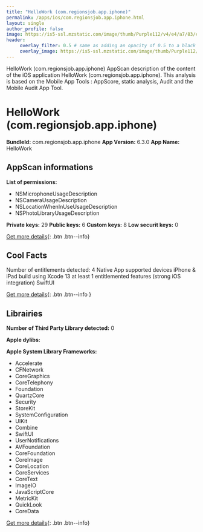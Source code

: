 ```yaml
---
title: "HelloWork (com.regionsjob.app.iphone)"
permalink: /apps/ios/com.regionsjob.app.iphone.html
layout: single
author_profile: false
image: https://is5-ssl.mzstatic.com/image/thumb/Purple112/v4/e4/a7/83/e4a783e1-d393-fa1a-33dd-055d6146960f/AppIcon-0-1x_U007emarketing-0-7-0-85-220.png/512x512bb.jpg
header: 
     overlay_filter: 0.5 # same as adding an opacity of 0.5 to a black background
     overlay_image: https://is5-ssl.mzstatic.com/image/thumb/Purple112/v4/e4/a7/83/e4a783e1-d393-fa1a-33dd-055d6146960f/AppIcon-0-1x_U007emarketing-0-7-0-85-220.png/512x512bb.jpg
---
```

HelloWork (com.regionsjob.app.iphone) AppScan description of the content of the iOS application HelloWork (com.regionsjob.app.iphone). This analysis is based on the Mobile App Tools : AppScore, static analysis, Audit and the Mobile Audit App Tool.

# HelloWork (com.regionsjob.app.iphone)

**BundleId:** com.regionsjob.app.iphone
**App Version:** 6.3.0
**App Name:** HelloWork


## AppScan informations 

**List of permissions:** 
- NSMicrophoneUsageDescription
- NSCameraUsageDescription
- NSLocationWhenInUseUsageDescription
- NSPhotoLibraryUsageDescription
  
  
**Private keys:** 29
**Public keys:** 6
**Custom keys:** 8
**Low securit keys:** 0
  
[Get more details](/pricing.html){: .btn .btn--info}

## Cool Facts

Number of entitlements detected: 4
Native App
supported devices iPhone & iPad
build using Xcode 13
at least 1 entitlemented features (strong iOS integration)
SwiftUI
  
[Get more details](/pricing.html){: .btn .btn--info }

## Librairies 
**Number of Third Party Library detected:** 0


**Apple dylibs:**


**Apple System Library Frameworks:**
- Accelerate
- CFNetwork
- CoreGraphics
- CoreTelephony
- Foundation
- QuartzCore
- Security
- StoreKit
- SystemConfiguration
- UIKit
- Combine
- SwiftUI
- UserNotifications
- AVFoundation
- CoreFoundation
- CoreImage
- CoreLocation
- CoreServices
- CoreText
- ImageIO
- JavaScriptCore
- MetricKit
- QuickLook
- CoreData


  
[Get more details](/pricing.html){: .btn .btn--info}

